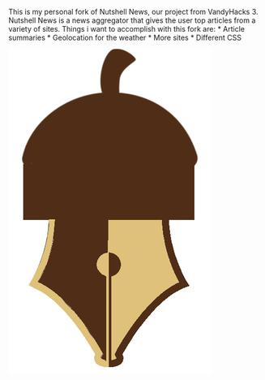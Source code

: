 This is my personal fork of Nutshell News, our project from VandyHacks 3. Nutshell News is a news aggregator that
gives the user top articles from a variety of sites. Things i want to accomplish with this fork are:
	* Article summaries
	* Geolocation for the weather
	* More sites
	* Different CSS

![alt tag](https://raw.githubusercontent.com/sbenchik/NutshellNews/master/logo_new.png)
